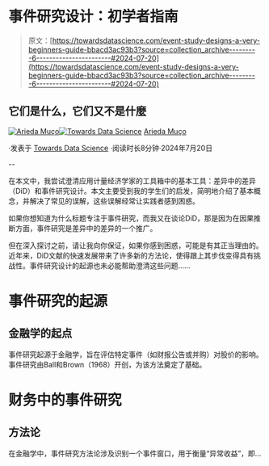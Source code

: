 # 事件研究设计：初学者指南

> 原文：[https://towardsdatascience.com/event-study-designs-a-very-beginners-guide-bbacd3ac93b3?source=collection_archive---------6-----------------------#2024-07-20](https://towardsdatascience.com/event-study-designs-a-very-beginners-guide-bbacd3ac93b3?source=collection_archive---------6-----------------------#2024-07-20)

## 它们是什么，它们又不是什麼

[](https://medium.com/@arieda.muco?source=post_page---byline--bbacd3ac93b3--------------------------------)[![Arieda Muço](../Images/baed3cfde6cf7747250c1673d5a101a5.png)](https://medium.com/@arieda.muco?source=post_page---byline--bbacd3ac93b3--------------------------------)[](https://towardsdatascience.com/?source=post_page---byline--bbacd3ac93b3--------------------------------)[![Towards Data Science](../Images/a6ff2676ffcc0c7aad8aaf1d79379785.png)](https://towardsdatascience.com/?source=post_page---byline--bbacd3ac93b3--------------------------------) [Arieda Muço](https://medium.com/@arieda.muco?source=post_page---byline--bbacd3ac93b3--------------------------------)

·发表于 [Towards Data Science](https://towardsdatascience.com/?source=post_page---byline--bbacd3ac93b3--------------------------------) ·阅读时长8分钟·2024年7月20日

--

在本文中，我尝试澄清应用计量经济学家的工具箱中的基本工具：差异中的差异（DiD）和事件研究设计。本文主要受到我的学生们的启发，简明地介绍了基本概念，并解决了常见的误解，这些误解经常让实践者感到困惑。

如果你想知道为什么标题专注于事件研究，而我又在谈论DiD，那是因为在因果推断方面，事件研究是差异中的差异的一个推广。

但在深入探讨之前，请让我向你保证，如果你感到困惑，可能是有其正当理由的。近年来，DiD文献的快速发展带来了许多新的方法论，使得跟上其步伐变得具有挑战性。事件研究设计的起源也未必能帮助澄清这些问题……

# 事件研究的起源

## 金融学的起点

事件研究起源于金融学，旨在评估特定事件（如财报公告或并购）对股价的影响。事件研究由Ball和Brown（1968）开创，为该方法奠定了基础。

# 财务中的事件研究

## 方法论

在金融学中，事件研究方法论涉及识别一个事件窗口，用于衡量“异常收益”，即…
